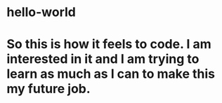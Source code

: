# hello-world
# So this is how it feels to code. I am interested in it and I am trying to learn as much as I can to make this my future job.

